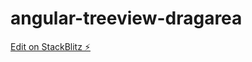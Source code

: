 # angular-treeview-dragarea

[Edit on StackBlitz ⚡️](https://stackblitz.com/edit/angular-treeview-dragarea)